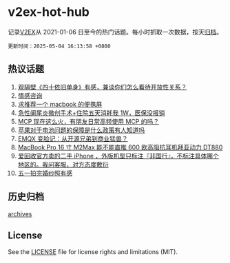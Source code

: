 # v2ex-hot-hub

 记录[V2EX](https://www.v2ex.com/)从 2021-01-06 日至今的热门话题。每小时抓取一次数据，按天[归档](archives)。

`更新时间：2025-05-04 16:13:58 +0800`

## 热议话题

1. [观隔壁《四十依旧单身》有感，兼谈你们怎么看待开放性关系？](https://www.v2ex.com/t/1129534)
1. [情感咨询](https://www.v2ex.com/t/1129575)
1. [求推荐一个 macbook 的便携屏](https://www.v2ex.com/t/1129520)
1. [急性阑尾炎微创手术+住院五天消耗我 1W，医保没报销](https://www.v2ex.com/t/1129573)
1. [MCP 现在这么火，有朋友日常高频使用 MCP 的吗？](https://www.v2ex.com/t/1129545)
1. [苹果对于电池问题的保障是什么政策有人知道吗](https://www.v2ex.com/t/1129528)
1. [EMQX 变脸记：从开源兄弟到商业猛兽？](https://www.v2ex.com/t/1129525)
1. [MacBook Pro 16 寸 M2Max 能不能直推 600 欧高阻抗耳机拜亚动力 DT880](https://www.v2ex.com/t/1129567)
1. [爱回收官方卖的二手 iPhone ，外版机型只标注『非国行』，不标注具体哪个地区的。我问客服，对方态度敷衍](https://www.v2ex.com/t/1129524)
1. [五一拍完婚纱照有感](https://www.v2ex.com/t/1129587)

## 历史归档

[archives](archives)

## License

See the [LICENSE](LICENSE) file for license rights and limitations (MIT).
